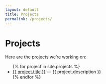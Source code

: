 ```yaml
---
layout: default
title: Projects
permalink: /projects/
---
```


# Projects

Here are the projects we’re working on:

<ul>
{% for project in site.projects %}
  <li>
    <a href="{{ project.url | relative_url }}">{{ project.title }}</a> — {{ project.description }}
  </li>
{% endfor %}
</ul>
